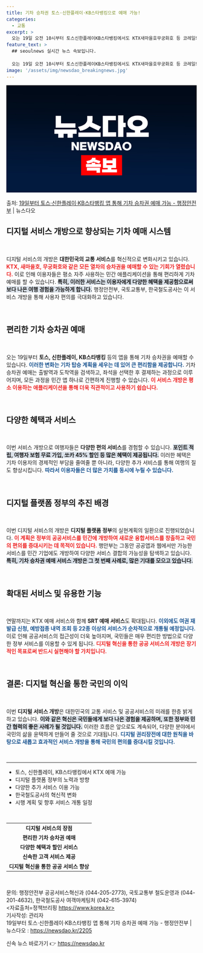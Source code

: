 ```yaml
---
title: 기차 승차권 토스·신한플레이·KB스타뱅킹으로 예매 가능!
categories:
  - 교통
excerpt: >
  오는 19일 오전 10시부터 토스신한플레이KB스타뱅킹에서도 KTX새마을호무궁화호 등 코레일의 모든 열차 승차…
feature_text: >
  ## seoulnews 실시간 뉴스 속보입니다.

  오는 19일 오전 10시부터 토스신한플레이KB스타뱅킹에서도 KTX새마을호무궁화호 등 코레일의 모든 열차 승차…
image: '/assets/img/newsdao_breakingnews.jpg'
---
```


![뉴스다오 속보](/assets/img/newsdao_breakingnews.jpg)

<p>출처: <a href="https://newsdao.kr/2205" rel="dofollow">19일부터 토스·신한플레이·KB스타뱅킹 앱 통해 기차 승차권 예매 가능 - 행정안전부</a> | 뉴스다오</p>

<h2 data-ke-size="size26">디지털 서비스 개방으로 향상되는 기차 예매 시스템</h2>

<p data-ke-size="size16">&nbsp;</p>

디지털 서비스의 개방은 **대한민국의 교통 서비스**를 혁신적으로 변화시키고 있습니다. <b><span style="color: #ee2323;">KTX, 새마을호, 무궁화호와 같은 모든 열차의 승차권을 예매할 수 있는 기회가 열렸습니다.</span></b> 이로 인해 이용자들은 평소 자주 사용하는 민간 애플리케이션을 통해 편리하게 기차 예매를 할 수 있습니다. <b><span style="background-color: #21538527;">특히, 이러한 서비스는 이용자에게 다양한 혜택을 제공함으로써 보다 나은 여행 경험을 가능하게 합니다.</span></b> 행정안전부, 국토교통부, 한국철도공사는 이 서비스 개방을 통해 사용자 편의를 극대화하고 있습니다. 

<p data-ke-size="size16">&nbsp;</p>

<h2 data-ke-size="size26">편리한 기차 승차권 예매</h2>

<p data-ke-size="size16">&nbsp;</p>

오는 19일부터 **토스, 신한플레이, KB스타뱅킹** 등의 앱을 통해 기차 승차권을 예매할 수 있습니다. <b><span style="color: #1a5490;">이러한 변화는 기차 탑승 계획을 세우는 데 있어 큰 편리함을 제공합니다.</span></b> 기차 승차권 예매는 출발역과 도착역을 검색하고, 좌석을 선택한 후 결제하는 과정으로 이루어지며, 모든 과정을 민간 앱 하나로 간편하게 진행할 수 있습니다. <b><span style="color: #ee2323;">이 서비스 개방은 평소 이용하는 애플리케이션을 통해 더욱 직관적이고 사용하기 쉽습니다.</span></b> 

<p data-ke-size="size16">&nbsp;</p>

<h2 data-ke-size="size26">다양한 혜택과 서비스</h2>

<p data-ke-size="size16">&nbsp;</p>

이번 서비스 개방으로 여행자들은 **다양한 편의 서비스**를 경험할 수 있습니다. <b><span style="background-color: #21538527;">포인트 적립, 여행자 보험 무료 가입, 쏘카 45% 할인 등 많은 혜택이 제공됩니다.</span></b> 이러한 혜택은 기차 이용자의 경제적인 부담을 줄여줄 뿐 아니라, 다양한 추가 서비스를 통해 여행의 질도 향상시킵니다. <b><span style="color: #1a5490;">따라서 이용자들은 더 많은 가치를 동시에 누릴 수 있습니다.</span></b> 

<p data-ke-size="size16">&nbsp;</p>

<h2 data-ke-size="size26">디지털 플랫폼 정부의 추진 배경</h2>

<p data-ke-size="size16">&nbsp;</p>

이번 디지털 서비스의 개방은 **디지털 플랫폼 정부**의 실현계획의 일환으로 진행되었습니다. <b><span style="color: #ee2323;">이 계획은 정부의 공공서비스를 민간에 개방하여 새로운 융합서비스를 창출하고 국민의 편의를 증대시키는 데 목적이 있습니다.</span></b> 행안부는 그동안 공공앱과 웹에서만 가능한 서비스를 민간 기업에도 개방하여 다양한 서비스 결합의 가능성을 탐색하고 있습니다. <b><span style="background-color: #21538527;">특히, 기차 승차권 예매 서비스 개방은 그 첫 번째 사례로, 많은 기대를 모으고 있습니다.</span></b>

<p data-ke-size="size16">&nbsp;</p>

<h2 data-ke-size="size26">확대된 서비스 및 유용한 기능</h2>

<p data-ke-size="size16">&nbsp;</p>

연말까지는 KTX 예매 서비스와 함께 **SRT 예매 서비스**도 확대됩니다. <b><span style="color: #1a5490;">이외에도 여권 재발급 신청, 예방접종 내역 조회 등 22종 이상의 서비스가 순차적으로 개통될 예정입니다.</span></b> 이로 인해 공공서비스의 접근성이 더욱 높아지며, 국민들은 매우 편리한 방법으로 다양한 정부 서비스를 이용할 수 있게 됩니다. <b><span style="color: #ee2323;">디지털 혁신을 통한 공공 서비스의 개방은 장기적인 목표로써 반드시 실현해야 할 가치입니다.</span></b>

<p data-ke-size="size16">&nbsp;</p>

<h2 data-ke-size="size26">결론: 디지털 혁신을 통한 국민의 이익</h2>

<p data-ke-size="size16">&nbsp;</p>

이번 **디지털 서비스 개방**은 대한민국의 교통 서비스 및 공공서비스의 미래를 한층 밝게 하고 있습니다. <b><span style="background-color: #21538527;">이와 같은 혁신은 국민들에게 보다 나은 경험을 제공하며, 또한 정부와 민간 협력의 좋은 사례가 될 것입니다.</span></b> 이러한 흐름은 앞으로도 계속되어, 다양한 분야에서 국민의 삶을 윤택하게 만들어 줄 것으로 기대됩니다. <b><span style="color: #1a5490;">디지털 권리장전에 대한 원칙을 바탕으로 새롭고 효과적인 서비스 개방을 통해 국민의 편의를 증대시킬 것입니다.</span></b>

<p data-ke-size="size16">&nbsp;</p>

<hr>

<ul>
    <li>토스, 신한플레이, KB스타뱅킹에서 KTX 예매 가능</li>
    <li>디지털 플랫폼 정부의 노력과 방향</li>
    <li>다양한 추가 서비스 이용 가능</li>
    <li>한국철도공사의 혁신적 변화</li>
    <li>시행 계획 및 향후 서비스 개통 일정</li>
</ul>

<p data-ke-size="size16">&nbsp;</p>

<table style="width: 100%;">
    <tr>
        <td style="text-align: center; height: 17px;"><b>디지털 서비스의 장점</b></td>
    </tr>
    <tr>
        <td style="text-align: center; height: 17px;"><b>편리한 기차 승차권 예매</b></td>
    </tr>
    <tr>
        <td style="text-align: center; height: 17px;"><b>다양한 혜택과 할인 서비스</b></td>
    </tr>
    <tr>
        <td style="text-align: center; height: 17px;"><b>신속한 고객 서비스 제공</b></td>
    </tr>
    <tr>
        <td style="text-align: center; height: 17px;"><b>디지털 혁신을 통한 공공 서비스 향상</b></td>
    </tr>
</table> 

<p data-ke-size="size16">&nbsp;</p>

문의: 행정안전부 공공서비스혁신과 (044-205-2773), 국토교통부 철도운영과 (044-201-4632), 한국철도공사 여객마케팅처 (042-615-3974)  
<자료출처=정책브리핑 https://www.korea.kr>  
기사작성: 관리자  
19일부터 토스·신한플레이·KB스타뱅킹 앱 통해 기차 승차권 예매 가능 - 행정안전부 | 뉴스다오 : https://newsdao.kr/2205 

신속 뉴스 바로가기 👉 <a href="https://newsdao.kr" rel="dofollow">https://newsdao.kr</a>


